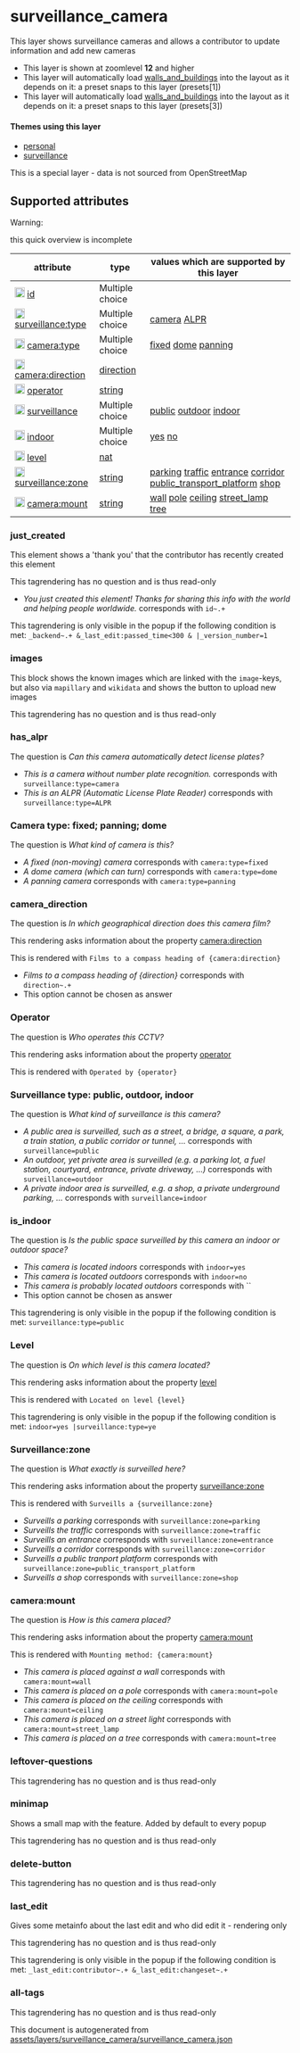 [//]: # (WARNING: this file is automatically generated. Please find the sources at the bottom and edit those sources)

 surveillance_camera 
=====================





This layer shows surveillance cameras and allows a contributor to update information and add new cameras






  - This layer is shown at zoomlevel **12** and higher
  - This layer will automatically load  [walls_and_buildings](./walls_and_buildings.md)  into the layout as it depends on it:  a preset snaps to this layer (presets[1])
  - This layer will automatically load  [walls_and_buildings](./walls_and_buildings.md)  into the layout as it depends on it:  a preset snaps to this layer (presets[3])




#### Themes using this layer 





  - [personal](https://mapcomplete.org/personal)
  - [surveillance](https://mapcomplete.org/surveillance)


This is a special layer - data is not sourced from OpenStreetMap



 Supported attributes 
----------------------



Warning: 

this quick overview is incomplete



attribute | type | values which are supported by this layer
----------- | ------ | ------------------------------------------
[<img src='https://mapcomplete.org/assets/svg/statistics.svg' height='18px'>](https://taginfo.openstreetmap.org/keys/id#values) [id](https://wiki.openstreetmap.org/wiki/Key:id) | Multiple choice | 
[<img src='https://mapcomplete.org/assets/svg/statistics.svg' height='18px'>](https://taginfo.openstreetmap.org/keys/surveillance:type#values) [surveillance:type](https://wiki.openstreetmap.org/wiki/Key:surveillance:type) | Multiple choice | [camera](https://wiki.openstreetmap.org/wiki/Tag:surveillance:type%3Dcamera) [ALPR](https://wiki.openstreetmap.org/wiki/Tag:surveillance:type%3DALPR)
[<img src='https://mapcomplete.org/assets/svg/statistics.svg' height='18px'>](https://taginfo.openstreetmap.org/keys/camera:type#values) [camera:type](https://wiki.openstreetmap.org/wiki/Key:camera:type) | Multiple choice | [fixed](https://wiki.openstreetmap.org/wiki/Tag:camera:type%3Dfixed) [dome](https://wiki.openstreetmap.org/wiki/Tag:camera:type%3Ddome) [panning](https://wiki.openstreetmap.org/wiki/Tag:camera:type%3Dpanning)
[<img src='https://mapcomplete.org/assets/svg/statistics.svg' height='18px'>](https://taginfo.openstreetmap.org/keys/camera:direction#values) [camera:direction](https://wiki.openstreetmap.org/wiki/Key:camera:direction) | [direction](../SpecialInputElements.md#direction) | 
[<img src='https://mapcomplete.org/assets/svg/statistics.svg' height='18px'>](https://taginfo.openstreetmap.org/keys/operator#values) [operator](https://wiki.openstreetmap.org/wiki/Key:operator) | [string](../SpecialInputElements.md#string) | 
[<img src='https://mapcomplete.org/assets/svg/statistics.svg' height='18px'>](https://taginfo.openstreetmap.org/keys/surveillance#values) [surveillance](https://wiki.openstreetmap.org/wiki/Key:surveillance) | Multiple choice | [public](https://wiki.openstreetmap.org/wiki/Tag:surveillance%3Dpublic) [outdoor](https://wiki.openstreetmap.org/wiki/Tag:surveillance%3Doutdoor) [indoor](https://wiki.openstreetmap.org/wiki/Tag:surveillance%3Dindoor)
[<img src='https://mapcomplete.org/assets/svg/statistics.svg' height='18px'>](https://taginfo.openstreetmap.org/keys/indoor#values) [indoor](https://wiki.openstreetmap.org/wiki/Key:indoor) | Multiple choice | [yes](https://wiki.openstreetmap.org/wiki/Tag:indoor%3Dyes) [no](https://wiki.openstreetmap.org/wiki/Tag:indoor%3Dno)
[<img src='https://mapcomplete.org/assets/svg/statistics.svg' height='18px'>](https://taginfo.openstreetmap.org/keys/level#values) [level](https://wiki.openstreetmap.org/wiki/Key:level) | [nat](../SpecialInputElements.md#nat) | 
[<img src='https://mapcomplete.org/assets/svg/statistics.svg' height='18px'>](https://taginfo.openstreetmap.org/keys/surveillance:zone#values) [surveillance:zone](https://wiki.openstreetmap.org/wiki/Key:surveillance:zone) | [string](../SpecialInputElements.md#string) | [parking](https://wiki.openstreetmap.org/wiki/Tag:surveillance:zone%3Dparking) [traffic](https://wiki.openstreetmap.org/wiki/Tag:surveillance:zone%3Dtraffic) [entrance](https://wiki.openstreetmap.org/wiki/Tag:surveillance:zone%3Dentrance) [corridor](https://wiki.openstreetmap.org/wiki/Tag:surveillance:zone%3Dcorridor) [public_transport_platform](https://wiki.openstreetmap.org/wiki/Tag:surveillance:zone%3Dpublic_transport_platform) [shop](https://wiki.openstreetmap.org/wiki/Tag:surveillance:zone%3Dshop)
[<img src='https://mapcomplete.org/assets/svg/statistics.svg' height='18px'>](https://taginfo.openstreetmap.org/keys/camera:mount#values) [camera:mount](https://wiki.openstreetmap.org/wiki/Key:camera:mount) | [string](../SpecialInputElements.md#string) | [wall](https://wiki.openstreetmap.org/wiki/Tag:camera:mount%3Dwall) [pole](https://wiki.openstreetmap.org/wiki/Tag:camera:mount%3Dpole) [ceiling](https://wiki.openstreetmap.org/wiki/Tag:camera:mount%3Dceiling) [street_lamp](https://wiki.openstreetmap.org/wiki/Tag:camera:mount%3Dstreet_lamp) [tree](https://wiki.openstreetmap.org/wiki/Tag:camera:mount%3Dtree)




### just_created 



This element shows a 'thank you' that the contributor has recently created this element

This tagrendering has no question and is thus read-only





  - *You just created this element! Thanks for sharing this info with the world and helping people worldwide.*  corresponds with  `id~.+`


This tagrendering is only visible in the popup if the following condition is met: `_backend~.+ &_last_edit:passed_time<300 & |_version_number=1`



### images 



This block shows the known images which are linked with the `image`-keys, but also via `mapillary` and `wikidata` and shows the button to upload new images

This tagrendering has no question and is thus read-only





### has_alpr 



The question is  *Can this camera automatically detect license plates?*





  - *This is a camera without number plate recognition.*  corresponds with  `surveillance:type=camera`
  - *This is an ALPR (Automatic License Plate Reader)*  corresponds with  `surveillance:type=ALPR`




### Camera type: fixed; panning; dome 



The question is  *What kind of camera is this?*





  - *A fixed (non-moving) camera*  corresponds with  `camera:type=fixed`
  - *A dome camera (which can turn)*  corresponds with  `camera:type=dome`
  - *A panning camera*  corresponds with  `camera:type=panning`




### camera_direction 



The question is  *In which geographical direction does this camera film?*

This rendering asks information about the property  [camera:direction](https://wiki.openstreetmap.org/wiki/Key:camera:direction) 

This is rendered with  `Films to a compass heading of {camera:direction}`





  - *Films to a compass heading of {direction}*  corresponds with  `direction~.+`
  - This option cannot be chosen as answer




### Operator 



The question is  *Who operates this CCTV?*

This rendering asks information about the property  [operator](https://wiki.openstreetmap.org/wiki/Key:operator) 

This is rendered with  `Operated by {operator}`





### Surveillance type: public, outdoor, indoor 



The question is  *What kind of surveillance is this camera?*





  - *A public area is surveilled, such as a street, a bridge, a square, a park, a train station, a public corridor or tunnel, …*  corresponds with  `surveillance=public`
  - *An outdoor, yet private area is surveilled (e.g. a parking lot, a fuel station, courtyard, entrance, private driveway, …)*  corresponds with  `surveillance=outdoor`
  - *A private indoor area is surveilled, e.g. a shop, a private underground parking, …*  corresponds with  `surveillance=indoor`




### is_indoor 



The question is  *Is the public space surveilled by this camera an indoor or outdoor space?*





  - *This camera is located indoors*  corresponds with  `indoor=yes`
  - *This camera is located outdoors*  corresponds with  `indoor=no`
  - *This camera is probably located outdoors*  corresponds with  ``
  - This option cannot be chosen as answer


This tagrendering is only visible in the popup if the following condition is met: `surveillance:type=public`



### Level 



The question is  *On which level is this camera located?*

This rendering asks information about the property  [level](https://wiki.openstreetmap.org/wiki/Key:level) 

This is rendered with  `Located on level {level}`



This tagrendering is only visible in the popup if the following condition is met: `indoor=yes |surveillance:type=ye`



### Surveillance:zone 



The question is  *What exactly is surveilled here?*

This rendering asks information about the property  [surveillance:zone](https://wiki.openstreetmap.org/wiki/Key:surveillance:zone) 

This is rendered with  `Surveills a {surveillance:zone}`





  - *Surveills a parking*  corresponds with  `surveillance:zone=parking`
  - *Surveills the traffic*  corresponds with  `surveillance:zone=traffic`
  - *Surveills an entrance*  corresponds with  `surveillance:zone=entrance`
  - *Surveills a corridor*  corresponds with  `surveillance:zone=corridor`
  - *Surveills a public tranport platform*  corresponds with  `surveillance:zone=public_transport_platform`
  - *Surveills a shop*  corresponds with  `surveillance:zone=shop`




### camera:mount 



The question is  *How is this camera placed?*

This rendering asks information about the property  [camera:mount](https://wiki.openstreetmap.org/wiki/Key:camera:mount) 

This is rendered with  `Mounting method: {camera:mount}`





  - *This camera is placed against a wall*  corresponds with  `camera:mount=wall`
  - *This camera is placed on a pole*  corresponds with  `camera:mount=pole`
  - *This camera is placed on the ceiling*  corresponds with  `camera:mount=ceiling`
  - *This camera is placed on a street light*  corresponds with  `camera:mount=street_lamp`
  - *This camera is placed on a tree*  corresponds with  `camera:mount=tree`




### leftover-questions 



This tagrendering has no question and is thus read-only





### minimap 



Shows a small map with the feature. Added by default to every popup

This tagrendering has no question and is thus read-only





### delete-button 



This tagrendering has no question and is thus read-only





### last_edit 



Gives some metainfo about the last edit and who did edit it - rendering only

This tagrendering has no question and is thus read-only



This tagrendering is only visible in the popup if the following condition is met: `_last_edit:contributor~.+ &_last_edit:changeset~.+`



### all-tags 



This tagrendering has no question and is thus read-only

 

This document is autogenerated from [assets/layers/surveillance_camera/surveillance_camera.json](https://github.com/pietervdvn/MapComplete/blob/develop/assets/layers/surveillance_camera/surveillance_camera.json)
